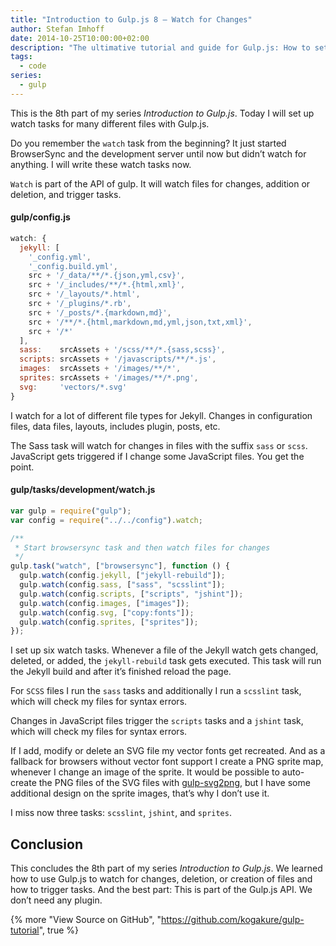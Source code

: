 ```yaml
---
title: "Introduction to Gulp.js 8 – Watch for Changes"
author: Stefan Imhoff
date: 2014-10-25T10:00:00+02:00
description: "The ultimative tutorial and guide for Gulp.js: How to set up a watch task, which triggers other tasks on file changes."
tags:
  - code
series:
  - gulp
---
```


This is the 8th part of my series _Introduction to Gulp.js_. Today I will set up watch tasks for many different files with Gulp.js.

Do you remember the `watch` task from the beginning? It just started BrowserSync and the development server until now but didn’t watch for anything. I will write these watch tasks now.

`Watch` is part of the API of gulp. It will watch files for changes, addition or deletion, and trigger tasks.

#### gulp/config.js

```javascript
watch: {
  jekyll: [
    '_config.yml',
    '_config.build.yml',
    src + '/_data/**/*.{json,yml,csv}',
    src + '/_includes/**/*.{html,xml}',
    src + '/_layouts/*.html',
    src + '/_plugins/*.rb',
    src + '/_posts/*.{markdown,md}',
    src + '/**/*.{html,markdown,md,yml,json,txt,xml}',
    src + '/*'
  ],
  sass:    srcAssets + '/scss/**/*.{sass,scss}',
  scripts: srcAssets + '/javascripts/**/*.js',
  images:  srcAssets + '/images/**/*',
  sprites: srcAssets + '/images/**/*.png',
  svg:     'vectors/*.svg'
}
```

I watch for a lot of different file types for Jekyll. Changes in configuration files, data files, layouts, includes plugin, posts, etc.

The Sass task will watch for changes in files with the suffix `sass` or `scss`. JavaScript gets triggered if I change some JavaScript files. You get the point.

#### gulp/tasks/development/watch.js

```javascript
var gulp = require("gulp");
var config = require("../../config").watch;

/**
 * Start browsersync task and then watch files for changes
 */
gulp.task("watch", ["browsersync"], function () {
  gulp.watch(config.jekyll, ["jekyll-rebuild"]);
  gulp.watch(config.sass, ["sass", "scsslint"]);
  gulp.watch(config.scripts, ["scripts", "jshint"]);
  gulp.watch(config.images, ["images"]);
  gulp.watch(config.svg, ["copy:fonts"]);
  gulp.watch(config.sprites, ["sprites"]);
});
```

I set up six watch tasks. Whenever a file of the Jekyll watch gets changed, deleted, or added, the `jekyll-rebuild` task gets executed. This task will run the Jekyll build and after it’s finished reload the page.

For `SCSS` files I run the `sass` tasks and additionally I run a `scsslint` task, which will check my files for syntax errors.

Changes in JavaScript files trigger the `scripts` tasks and a `jshint` task, which will check my files for syntax errors.

If I add, modify or delete an SVG file my vector fonts get recreated. And as a fallback for browsers without vector font support I create a PNG sprite map, whenever I change an image of the sprite. It would be possible to auto-create the PNG files of the SVG files with [gulp-svg2png](https://www.npmjs.com/package/gulp-svg2png/), but I have some additional design on the sprite images, that’s why I don’t use it.

I miss now three tasks: `scsslint`, `jshint`, and `sprites`.

## Conclusion

This concludes the 8th part of my series _Introduction to Gulp.js_. We learned how to use Gulp.js to watch for changes, deletion, or creation of files and how to trigger tasks. And the best part: This is part of the Gulp.js API. We don’t need any plugin.

{% more "View Source on GitHub", "https://github.com/kogakure/gulp-tutorial", true %}
